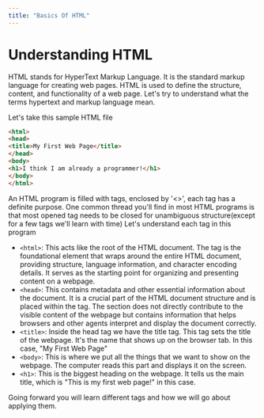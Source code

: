 ```yaml
---
title: "Basics Of HTML"
---
```


# Understanding HTML

HTML stands for HyperText Markup Language. It is the standard markup language for creating web pages. HTML is used to define the structure, content, and functionality of a web page. Let's try to understand what the terms hypertext and markup language mean.

Let's take this sample HTML file
```html
<html>
<head>
<title>My First Web Page</title>
</head>
<body>
<h1>I think I am already a programmer!</h1>
</body>
</html>
```

An HTML program is filled with tags, enclosed by '<>', each tag has a definite purpose. One common thread you'll find in most  HTML programs is that most opened tag needs to be closed for unambiguous structure(except for a few tags we'll learn with time)
Let's understand each tag in this program
- `<html>`: This acts like the root of the HTML document. The <html> tag is the foundational element that wraps around the entire HTML document, providing structure, language information, and character encoding details. It serves as the starting point for organizing and presenting content on a webpage.
- `<head>`: This contains metadata and other essential information about the document. It is a crucial part of the HTML document structure and is placed within the <html> tag. The <head> section does not directly contribute to the visible content of the webpage but contains information that helps browsers and other agents interpret and display the document correctly.
- `<title>`: Inside the head tag we have the title tag. This tag sets the title of the webpage. It's the name that shows up on the browser tab. In this case, "My First Web Page"
- `<body>`: This is where we put all the things that we want to show on the webpage. The computer reads this part and displays it on the screen.
- `<h1>`: This is the biggest heading on the webpage. It tells us the main title, which is "This is my first web page!" in this case.

Going forward you will learn different tags and how we will go about applying them.
